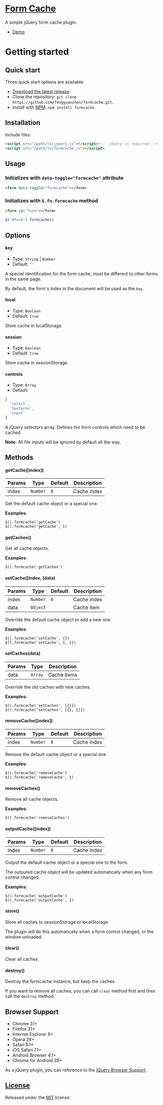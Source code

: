 # [Form Cache](https://github.com/fengyuanchen/formcache)

A simple jQuery form cache plugin.

- [Demo](http://fengyuanchen.github.io/formcache)


# Getting started

## Quick start

Three quick start options are available:

- [Download the latest release](https://github.com/fengyuanchen/formcache/archive/master.zip).
- Clone the repository: `git clone https://github.com/fengyuanchen/formcache.git`.
- Install with [NPM](http://npmjs.org): `npm install formcache`.


## Installation

Include files:

```html
<script src="/path/to/jquery.js"></script><!-- jQuery is required -->
<script src="/path/to/formcache.js"></script>
```


## Usage

### Initializes with `data-toggle="formcache"` attribute

```html
<form data-toggle="formcache"></form>
```

### Initializes with `$.fn.formcache` method

```html
<form id="form"></form>
```

```javascript
$('#form').formcache()
```


## Options

#### key

- Type: `String` | `Number`
- Default: `''`

A special identification for the form cache, must be different to other forms in the same page.

By default, the form's index in the document will be used as the `key`.


#### local

- Type: `Boolean`
- Default: `true`

Store cache in localStorage.


#### session

- Type: `Boolean`
- Default: `true`

Store cache in sessionStorage.


#### controls

- Type: `Array`
- Default:
```javascript
[
  'select',
  'textarea',
  'input'
]
```

A jQuery selectors array. Defines the form controls which need to be cached.

**Note:** All file inputs will be ignored by default all the way.



## Methods

#### getCache([index])

Params | Type | Default | Description
------ | ---- | ------- | -----------
index | `Number` | `0` | Cache index

Get the default cache object or a special one.

**Examples:**

```
$().formcache('getCache')
$().formcache('getCache', 1)
```


#### getCaches()

Get all cache objects.

**Examples:**

```
$().formcache('getCaches')
```


#### setCache([index, ]data)

Params | Type | Default | Description
------ | ---- | ------- | -----------
index | `Number` | `0` | Cache index
data  | `Object` |     | Cache item

Override the default cache object or add a new one.

**Examples:**

```
$().formcache('setCache', {})
$().formcache('setCache', 1, {})
```


#### setCaches(data)

Params | Type | Description
------ | ---- | -----------
data | `Array` | Cache items

Override the old caches with new caches.

**Examples:**

```
$().formcache('setCaches', [{}])
$().formcache('setCaches', [{}, {}])
```


#### removeCache([index])

Params | Type | Default | Description
------ | ---- | ------- | -----------
index | `Number` | `0` | Cache index

Remove the default cache object or a special one.

**Examples:**

```
$().formcache('removeCache')
$().formcache('removeCache', 1)
```


#### removeCaches()

Remove all cache objects.

**Examples:**

```
$().formcache('removeCaches')
```


#### outputCache([index])

Params | Type | Default | Description
------ | ---- | ------- | -----------
index | `Number` | `0` | Cache index

Output the default cache object or a special one to the form.

The outputed cache object will be updated automatically when any form control changed.

**Examples:**

```
$().formcache('outputCache')
$().formcache('outputCache', 1)
```


#### store()

Store all caches to sessionStorage or localStorage.

The plugin will do this automatically when a form control changed, or the window unloaded.


#### clear()

Clear all caches.


#### destroy()

Destroy the formcache instance, but keep the caches.

If you want to remove all caches, you can call `clear` method first and then call the `destroy` method.


## Browser Support

- Chrome 31+
- Firefox 31+
- Internet Explorer 8+
- Opera 26+
- Safari 5.1+
- iOS Safari 7.1+
- Android Browser 4.1+
- Chrome for Android 39+

As a jQuery plugin, you can reference to the [jQuery Browser Support](http://jquery.com/browser-support/).


## [License](https://github.com/fengyuanchen/formcache/blob/master/LICENSE.md)

Released under the [MIT](http://opensource.org/licenses/mit-license.html) license.
